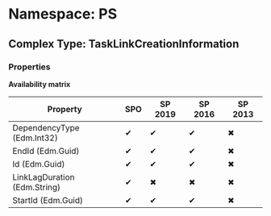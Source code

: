 # Namespace: PS

## Complex Type: TaskLinkCreationInformation

### Properties

**Availability matrix**

Property | SPO | SP 2019 | SP 2016 | SP 2013
----------|-----|---------|---------|--------
DependencyType (Edm.Int32) | ✔ | ✔ | ✔ | ✖
EndId (Edm.Guid) | ✔ | ✔ | ✔ | ✖
Id (Edm.Guid) | ✔ | ✔ | ✔ | ✖
LinkLagDuration (Edm.String) | ✔ | ✖ | ✖ | ✖
StartId (Edm.Guid) | ✔ | ✔ | ✔ | ✖
